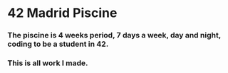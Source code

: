 # 42 Madrid Piscine
### The piscine is 4 weeks period, 7 days a week, day and night, coding to be a student in 42.
### This is all work I made.
